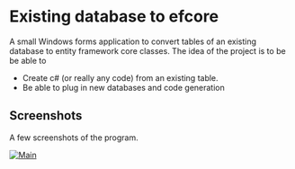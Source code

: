 # Existing database to efcore
A small Windows forms application to convert tables of an existing database to entity framework core classes.
The idea of the project is to be be able to

 - Create c# (or really any code) from an existing table.
 - Be able to plug in new databases and code generation

## Screenshots
A few screenshots of the program.

[![Main](https://raw.github.com/ShiveringSquirrel/existing-database-to-efcore/master/screenshots/main_small.png "Main")](https://raw.github.com/ShiveringSquirrel/existing-database-to-efcore/master/screenshots/main.png)


